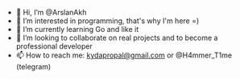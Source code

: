 - 👋 Hi, I’m @ArslanAkh
- 👀 I’m interested in programming, that's why I'm here =)
- 🌱 I’m currently learning Go and like it
- 💞️ I’m looking to collaborate on real projects and to become a professional developer
- 📫 How to reach me: kydapropal@gmail.com or @H4mmer_T1me (telegram)


<!---
ArslanAkh/ArslanAkh is a ✨ special ✨ repository because its `README.md` (this file) appears on your GitHub profile.
You can click the Preview link to take a look at your changes.
--->

